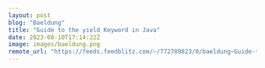 ```yaml
---
layout: post
blog: "Baeldung"
title: "Guide to the yield Keyword in Java"
date: 2023-08-10T17:14:22Z
image: images/baeldung.png
remote_url: "https://feeds.feedblitz.com/~/772789823/0/baeldung~Guide-to-the-yield-Keyword-in-Java"
---
```

